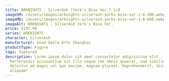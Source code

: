 ```yaml
---
title: ARKNIGHTS - SilverAsh (York's Bise Ver.) 1/8
imageSM: /assets/images/arknights-silverash-yorks-bise-ver-1-8-300.webp
imageMD: /assets/images/arknights-silverash-yorks-bise-ver-1-8-600.webp
imageAlt: ARKNIGHTS - SilverAsh York's Bise Ver.
price: $197.99
series: ARKNIGHTS
character: SilverAsh
manufacturer: Good Smile Arts Shanghai
productType: Figure
tags: featured
description: Lorem ipsum dolor sit amet consectetur adipisicing elit.
  Perferendis accusantium sit illo neque rem omnis quaerat, nam similique vitae
  delectus ad magni vel quo maxime, magnam placeat. Reprehenderit, distinctio
  aliquam?
---
```

